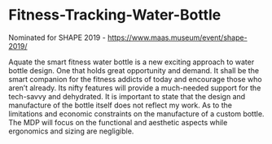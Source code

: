 # Fitness-Tracking-Water-Bottle

Nominated for SHAPE 2019 - https://www.maas.museum/event/shape-2019/

Aquate the smart fitness water bottle is a new exciting approach to water bottle design. One that holds great opportunity and demand. It shall be the smart companion for the fitness addicts of today and encourage those who aren’t already. Its nifty features will provide a much-needed support for the tech-savvy and dehydrated. It is important to state that the design and manufacture of the bottle itself does not reflect my work.  As to the limitations and economic constraints on the manufacture of a custom bottle. The MDP will focus on the functional and aesthetic aspects while ergonomics and sizing are negligible.
